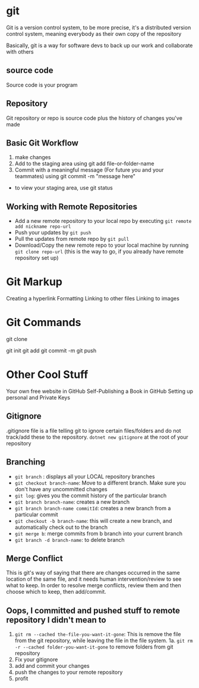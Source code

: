 # git

Git is a version control system, to be more precise, it's a distributed version control system, meaning everybody as their own copy of the repository

Basically, git is a way for software devs to back up our work and collaborate with others

## source code
Source code is your program

## Repository
Git repository or repo is source code plus the history of changes you've made

## Basic Git Workflow
1. make changes
2. Add to the staging area using git add file-or-folder-name
3. Commit with a meaningful message (For future you and your teammates) using git commit -m "message here"

- to view your staging area, use git status

## Working with Remote Repositories
- Add a new remote repository to your local repo by executing `git remote add nickname repo-url`
- Push your updates by `git push`
- Pull the updates from remote repo by `git pull`
- Download/Copy the new remote repo to your local machine by running `git clone repo-url` (this is the way to go, if you already have remote repository set up)

# Git Markup
Creating a hyperlink
Formatting
Linking to other files
Linking to images

# Git Commands
git clone <URL>

git init
git add
git commit -m
git push

# Other Cool Stuff
Your own free website in GitHub
Self-Publishing a Book in GitHub
Setting up personal and Private Keys

## Gitignore
.gitignore file is a file telling git to ignore certain files/folders and do not track/add these to the repository.
`dotnet new gitignore` at the root of your repository

## Branching
- `git branch` : displays all your LOCAL repository branches
- `git checkout branch-name`: Move to a different branch. Make sure you don't have any uncommitted changes
- `git log`: gives you the commit history of the particular branch
- `git branch branch-name`: creates a new branch
- `git branch branch-name commitId`: creates a new branch from a particular commit
- `git checkout -b branch-name`: this will create a new branch, and automatically check out to the branch
- `git merge b`: merge commits from b branch into your current branch
- `git branch -d branch-name`: to delete branch

## Merge Conflict
This is git's way of saying that there are changes occurred in the same location of the same file, and it needs human intervention/review to see what to keep.
In order to resolve merge conflicts, review them and then choose which to keep, then add/commit.

## Oops, I committed and pushed stuff to remote repository I didn't mean to
1. `git rm --cached the-file-you-want-it-gone`: This is remove the file from the git repository, while leaving the file in the file system.
1a. `git rm -r --cached folder-you-want-it-gone` to remove folders from git repository
2. Fix your gitignore
3. add and commit your changes
4. push the changes to your remote repository
5. profit